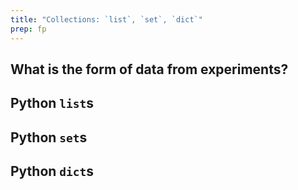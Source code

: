 ```yaml
---
title: "Collections: `list`, `set`, `dict`"
prep: fp
---
```


## What is the form of data from experiments?

## Python `list`s

## Python `set`s

## Python `dict`s

